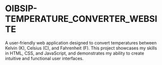 # OIBSIP-TEMPERATURE_CONVERTER_WEBSITE
A user-friendly web application designed to convert temperatures between Kelvin (K), Celsius (C), and Fahrenheit (F). This project showcases my skills in HTML, CSS, and JavaScript, and demonstrates my ability to create intuitive and functional user interfaces.
